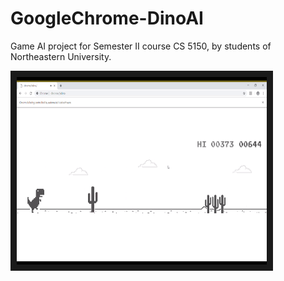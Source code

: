 # GoogleChrome-DinoAI

Game AI project for Semester II course CS 5150, by students of Northeastern University.

<a href="https://youtu.be/oy5_0C4n98Q" target="_blank"><img src="screenshot.png" 
alt="Demo" width="400" height="300" border="10" /></a>
